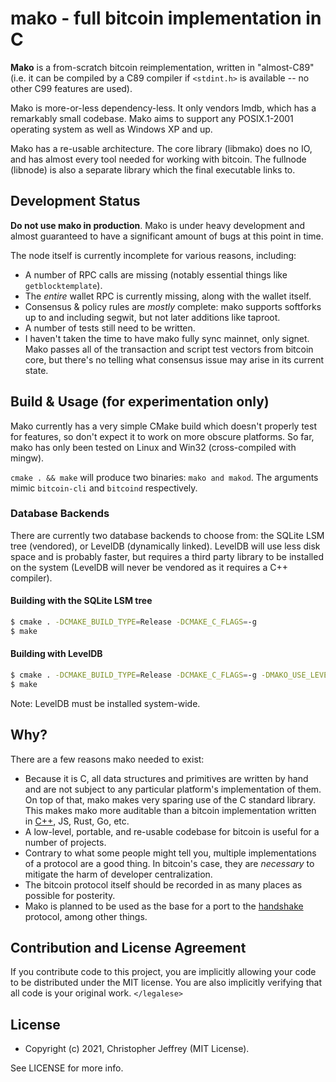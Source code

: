 # mako - full bitcoin implementation in C

__Mako__ is a from-scratch bitcoin reimplementation, written in "almost-C89"
(i.e. it can be compiled by a C89 compiler if `<stdint.h>` is available -- no
other C99 features are used).

Mako is more-or-less dependency-less. It only vendors lmdb, which has a
remarkably small codebase. Mako aims to support any POSIX.1-2001 operating
system as well as Windows XP and up.

Mako has a re-usable architecture. The core library (libmako) does no IO, and
has almost every tool needed for working with bitcoin. The fullnode (libnode)
is also a separate library which the final executable links to.

## Development Status

__Do not use mako in production__. Mako is under heavy development and almost
guaranteed to have a significant amount of bugs at this point in time.

The node itself is currently incomplete for various reasons, including:

- A number of RPC calls are missing (notably essential things like
  `getblocktemplate`).
- The _entire_ wallet RPC is currently missing, along with the wallet itself.
- Consensus & policy rules are _mostly_ complete: mako supports softforks up to
  and including segwit, but not later additions like taproot.
- A number of tests still need to be written.
- I haven't taken the time to have mako fully sync mainnet, only signet. Mako
  passes all of the transaction and script test vectors from bitcoin core, but
  there's no telling what consensus issue may arise in its current state.

## Build & Usage (for experimentation only)

Mako currently has a very simple CMake build which doesn't properly test for
features, so don't expect it to work on more obscure platforms. So far, mako
has only been tested on Linux and Win32 (cross-compiled with mingw).

`cmake . && make` will produce two binaries: `mako and makod`. The arguments
mimic `bitcoin-cli` and `bitcoind` respectively.

### Database Backends

There are currently two database backends to choose from: the SQLite LSM tree
(vendored), or LevelDB (dynamically linked). LevelDB will use less disk space
and is probably faster, but requires a third party library to be installed on
the system (LevelDB will never be vendored as it requires a C++ compiler).

#### Building with the SQLite LSM tree

``` bash
$ cmake . -DCMAKE_BUILD_TYPE=Release -DCMAKE_C_FLAGS=-g
$ make
```

#### Building with LevelDB

``` bash
$ cmake . -DCMAKE_BUILD_TYPE=Release -DCMAKE_C_FLAGS=-g -DMAKO_USE_LEVELDB=ON
$ make
```

Note: LevelDB must be installed system-wide.

## Why?

There are a few reasons mako needed to exist:

- Because it is C, all data structures and primitives are written by hand and
  are not subject to any particular platform's implementation of them. On top
  of that, mako makes very sparing use of the C standard library. This makes
  mako more auditable than a bitcoin implementation written in [C++][cxx], JS,
  Rust, Go, etc.
- A low-level, portable, and re-usable codebase for bitcoin is useful for a
  number of projects.
- Contrary to what some people might tell you, multiple implementations of a
  protocol are a good thing. In bitcoin's case, they are _necessary_ to
  mitigate the harm of developer centralization.
- The bitcoin protocol itself should be recorded in as many places as possible
  for posterity.
- Mako is planned to be used as the base for a port to the [handshake][hns]
  protocol, among other things.

## Contribution and License Agreement

If you contribute code to this project, you are implicitly allowing your code
to be distributed under the MIT license. You are also implicitly verifying that
all code is your original work. `</legalese>`

## License

- Copyright (c) 2021, Christopher Jeffrey (MIT License).

See LICENSE for more info.

[cxx]: http://harmful.cat-v.org/software/c++/linus
[hns]: https://handshake.org/
